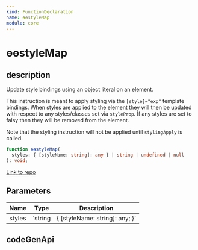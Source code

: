 ```yaml
---
kind: FunctionDeclaration
name: ɵɵstyleMap
module: core
---
```


# ɵɵstyleMap

## description

Update style bindings using an object literal on an element.

This instruction is meant to apply styling via the `[style]="exp"` template bindings.
When styles are applied to the element they will then be updated with respect to
any styles/classes set via `styleProp`. If any styles are set to falsy
then they will be removed from the element.

Note that the styling instruction will not be applied until `stylingApply` is called.

```ts
function ɵɵstyleMap(
  styles: { [styleName: string]: any } | string | undefined | null
): void;
```

[Link to repo](https://github.com/timdeschryver/angular/blob/master/packages/core/src/render3/instructions/styling.ts#L97-L99)

## Parameters

| Name   | Type    | Description                    |
| ------ | ------- | ------------------------------ |
| styles | `string | { [styleName: string]: any; }` | A key/value style map of the styles that will be applied to the given element. |

## codeGenApi
